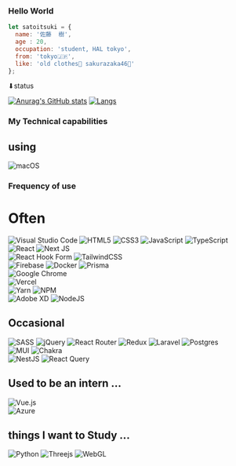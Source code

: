 ### Hello World

```js
let satoitsuki = {
  name: '佐藤  樹',
  age : 20, 
  occupation: 'student, HAL tokyo',
  from: 'tokyo🇯🇵',
  like: 'old clothes👲 sakurazaka46💃'
};
```

⬇︎status <br>

[![Anurag's GitHub stats](https://github-readme-stats.vercel.app/api?username=futureituki)](https://github.com/anuraghazra/github-readme-stats)
[![Langs](https://github-readme-stats.vercel.app/api/top-langs/?username=futureituki&layout=compact)](https://github.com/futureituki)

### My Technical capabilities

## using
![macOS](https://img.shields.io/badge/mac%20os-000000?style=for-the-badge&logo=macos&logoColor=F0F0F0)

### Frequency of use

# Often

![Visual Studio Code](https://img.shields.io/badge/Visual%20Studio%20Code-0078d7.svg?style=for-the-badge&logo=visual-studio-code&logoColor=white)
![HTML5](https://img.shields.io/badge/html5-E34F26.svg?style=for-the-badge&logo=html5&logoColor=white)
![CSS3](https://img.shields.io/badge/css3-1572B6.svg?style=for-the-badge&logo=css3&logoColor=white)
![JavaScript](https://img.shields.io/badge/javascript-323330.svg?style=for-the-badge&logo=javascript&logoColor=%23F7DF1E)
![TypeScript](https://img.shields.io/badge/typescript-%23007ACC.svg?style=for-the-badge&logo=typescript&logoColor=white)<br>
![React](https://img.shields.io/badge/react-%2320232a.svg?style=for-the-badge&logo=react&logoColor=%2361DAFB)
![Next JS](https://img.shields.io/badge/Next-black?style=for-the-badge&logo=next.js&logoColor=white)<br>
![React Hook Form](https://img.shields.io/badge/React%20Hook%20Form-%23EC5990.svg?style=for-the-badge&logo=reacthookform&logoColor=white)
![TailwindCSS](https://img.shields.io/badge/tailwindcss-%2338B2AC.svg?style=for-the-badge&logo=tailwind-css&logoColor=white)<br>
![Firebase](https://img.shields.io/badge/Firebase-039BE5?style=for-the-badge&logo=Firebase&logoColor=white)
![Docker](https://img.shields.io/badge/docker-%230db7ed.svg?style=for-the-badge&logo=docker&logoColor=white)
![Prisma](https://img.shields.io/badge/Prisma-3982CE?style=for-the-badge&logo=Prisma&logoColor=white)<br>
![Google Chrome](https://img.shields.io/badge/Google%20Chrome-4285F4?style=for-the-badge&logo=GoogleChrome&logoColor=white)<br>
![Vercel](https://img.shields.io/badge/vercel-%23000000.svg?style=for-the-badge&logo=vercel&logoColor=white)<br>
![Yarn](https://img.shields.io/badge/yarn-%232C8EBB.svg?style=for-the-badge&logo=yarn&logoColor=white)
![NPM](https://img.shields.io/badge/NPM-%23000000.svg?style=for-the-badge&logo=npm&logoColor=white)<br>
![Adobe XD](https://img.shields.io/badge/XD-470137?style=for-the-badge&logo=Adobe%20XD&logoColor=#FF61F6)
![NodeJS](https://img.shields.io/badge/node.js-6DA55F?style=for-the-badge&logo=node.js&logoColor=white)<br>

## Occasional
![SASS](https://img.shields.io/badge/SASS-hotpink.svg?style=for-the-badge&logo=SASS&logoColor=white)
![jQuery](https://img.shields.io/badge/jquery-%230769AD.svg?style=for-the-badge&logo=jquery&logoColor=white)
![React Router](https://img.shields.io/badge/React_Router-CA4245?style=for-the-badge&logo=react-router&logoColor=white)
![Redux](https://img.shields.io/badge/redux-%23593d88.svg?style=for-the-badge&logo=redux&logoColor=white)
![Laravel](https://img.shields.io/badge/laravel-%23FF2D20.svg?style=for-the-badge&logo=laravel&logoColor=white)
![Postgres](https://img.shields.io/badge/postgres-%23316192.svg?style=for-the-badge&logo=postgresql&logoColor=white)<br>
![MUI](https://img.shields.io/badge/MUI-%230081CB.svg?style=for-the-badge&logo=mui&logoColor=white)
![Chakra](https://img.shields.io/badge/chakra-%234ED1C5.svg?style=for-the-badge&logo=chakraui&logoColor=white)<br>
![NestJS](https://img.shields.io/badge/nestjs-%23E0234E.svg?style=for-the-badge&logo=nestjs&logoColor=white)
![React Query](https://img.shields.io/badge/-React%20Query-FF4154?style=for-the-badge&logo=react%20query&logoColor=white)

## Used to be an intern ... <br>
![Vue.js](https://img.shields.io/badge/vuejs-%2335495e.svg?style=for-the-badge&logo=vuedotjs&logoColor=%234FC08D)<br>
![Azure](https://img.shields.io/badge/azure-%230072C6.svg?style=for-the-badge&logo=microsoftazure&logoColor=white)

## things I want to Study ... <br>
![Python](https://img.shields.io/badge/python-3670A0?style=for-the-badge&logo=python&logoColor=ffdd54)
![Threejs](https://img.shields.io/badge/threejs-black?style=for-the-badge&logo=three.js&logoColor=white)
![WebGL](https://img.shields.io/badge/WebGL-990000?logo=webgl&logoColor=white&style=for-the-badge)
